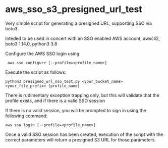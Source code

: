 # aws_sso_s3_presigned_url_test
Very simple script for generating a presigned URL, supporting SSO via boto3

Inteded to be used in concert with an SSO enabled AWS account, awscli2, boto3 1.14.0, python3 3.8

Configure the AWS SSO login using:

``` aws sso configure [--profile=<profile_name>]```

Execute the script as follows:

``` python3 presigned_url_sso_test.py <your_bucket_name> <your_file_prefix> [profile_name] ```

There is rudimentary exception trapping only, but this will validate that the profile exists, and if there is a valid SSO session

If there is no valid session, you will be prompted to sign in using the following command:

``` aws sso login [--profile=<profile_name>] ```

Once a valid SSO session has been created, execution of the script with the correct parameters will return a presigned S3 URL for those parameters.
